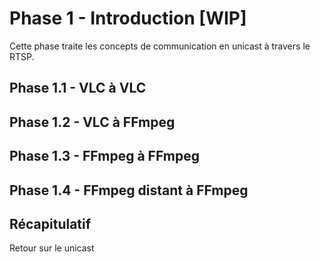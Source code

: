 # Phase 1 - Introduction [WIP]
Cette phase traite les concepts de communication en unicast à travers le RTSP.

## Phase 1.1 - VLC à VLC

## Phase 1.2 - VLC à FFmpeg

## Phase 1.3 - FFmpeg à FFmpeg

## Phase 1.4 - FFmpeg distant à FFmpeg

## Récapitulatif
Retour sur le unicast